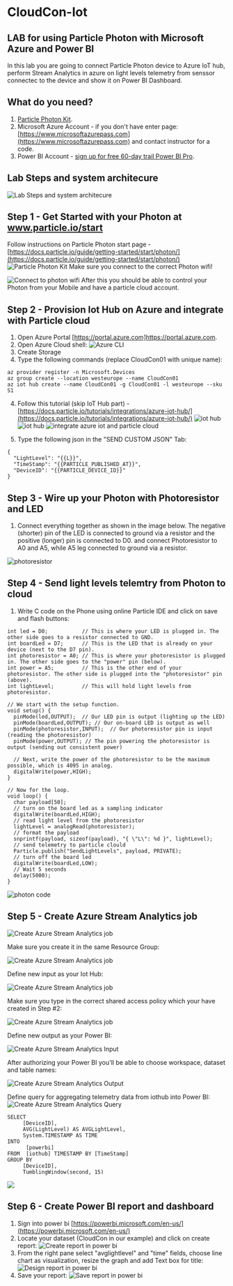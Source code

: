 # CloudCon-Iot
## LAB for using Particle Photon with Microsoft Azure and Power BI

In this lab you are going to connect Particle Photon device to Azure IoT hub, perform Stream Analytics in azure on light levels telemetry from senssor connectec to the device and show it on Power BI Dashboard.

## What do you need?
1. [Particle Photon Kit](https://store.particle.io/products/photon-kit).
2. Microsoft Azure Account - if you don't have enter page:
[https://www.microsoftazurepass.com](https://www.microsoftazurepass.com)
and contact instructor for a code.
3. Power BI Account - [sign up for free 60-day trail Power BI Pro](https://powerbi.microsoft.com/en-us/get-started/).

## Lab Steps and system architecure
![Lab Steps and system architecure](img/Lab.png)

## Step 1 - Get Started with your Photon at www.particle.io/start
Follow instructions on Particle Photon start page - [https://docs.particle.io/guide/getting-started/start/photon/](https://docs.particle.io/guide/getting-started/start/photon/)
![Particle Photon Kit](img/photon-kit-new.jpg)
Make sure you connect to the correct Photon wifi!

![Connect to photon wifi](img/photon3.jpeg)
After this you should be able to control your Photon from your Mobile and have a particle cloud account.

## Step 2 - Provision Iot Hub on Azure and integrate with Particle cloud
1. Open Azure Portal [https://portal.azure.com]https://portal.azure.com.
2. Open Azure Cloud shell:
![Azure CLI](img/azurecli.png)
3. Create Storage
4. Type the following commands (replace CloudCon01 with unique name):
```
az provider register -n Microsoft.Devices
az group create --location westeurope --name CloudCon01
az iot hub create --name CloudCon01 -g CloudCon01 -l westeurope --sku S1
```
4. Follow this tutorial (skip IoT Hub part) - [https://docs.particle.io/tutorials/integrations/azure-iot-hub/](https://docs.particle.io/tutorials/integrations/azure-iot-hub/)
![iot hub](img/iothub1.png)
![iot hub](img/iothub2.png)
![integrate azure iot and particle cloud](img/particle1.png)

5. Type the following json in the "SEND CUSTOM JSON" Tab:
```
{
  "LightLevel": "{{L}}",
  "TimeStamp": "{{PARTICLE_PUBLISHED_AT}}",
  "DeviceID": "{{PARTICLE_DEVICE_ID}}"
}
```
## Step 3 - Wire up your Photon with Photoresistor and LED
1. Connect everything together as shown in the image below. The negative (shorter) pin of the LED is connected to ground via a resistor and the positive (longer) pin is connected to D0.
and connect Photoresistor to A0 and A5, while A5 leg connected to ground via a resistor.

![photoresistor](img/photon-photoresistor-fritzing.png)

## Step 4 - Send light levels telemtry from Photon to cloud
1. Write C code on the Phone using online Particle IDE and click on save and flash buttons:
```
int led = D0;           // This is where your LED is plugged in. The other side goes to a resistor connected to GND.
int boardLed = D7;      // This is the LED that is already on your device (next to the D7 pin).
int photoresistor = A0; // This is where your photoresistor is plugged in. The other side goes to the "power" pin (below).
int power = A5;         // This is the other end of your photoresistor. The other side is plugged into the "photoresistor" pin (above).
int lightLevel;         // This will hold light levels from photoresistor.

// We start with the setup function.
void setup() {
  pinMode(led,OUTPUT);  // Our LED pin is output (lighting up the LED)
  pinMode(boardLed,OUTPUT); // Our on-board LED is output as well
  pinMode(photoresistor,INPUT);  // Our photoresistor pin is input (reading the photoresistor)
  pinMode(power,OUTPUT); // The pin powering the photoresistor is output (sending out consistent power)

  // Next, write the power of the photoresistor to be the maximum possible, which is 4095 in analog.
  digitalWrite(power,HIGH);
}

// Now for the loop.
void loop() {
  char payload[50];
  // turn on the board led as a sampling indicator
  digitalWrite(boardLed,HIGH);
  // read light level from the photoresistor
  lightLevel = analogRead(photoresistor);
  // format the payload
  snprintf(payload, sizeof(payload), "{ \"L\": %d }", lightLevel);
  // send telemetry to particle clould
  Particle.publish("SendLightLevels", payload, PRIVATE);
  // turn off the board led
  digitalWrite(boardLed,LOW);
  // Wait 5 seconds
  delay(5000); 
}
```
![photon code](img/photon2.png)

## Step 5 - Create Azure Stream Analytics job
![Create Azure Stream Analytics job](img/StreamAnalytics1.png)

Make sure you create it in the same Resource Group:

![Create Azure Stream Analytics job](img/StreamAnalytics2.png)

Define new input as your Iot Hub:

![Create Azure Stream Analytics job](img/StreamAnalytics3.png)

Make sure you type in the correct shared access policy which your have created in Step #2:

![Create Azure Stream Analytics job](img/StreamAnalytics4.png)


Define new output as your Power BI:

![Create Azure Stream Analytics Input](img/StreamAnalytics5.png)

After authorizing your Power BI you'll be able to choose workspace, dataset and table names:

![Create Azure Stream Analytics Output](img/StreamAnalytics6.png)

Define query for aggregating telemetry data from iothub into Power BI:
![Create Azure Stream Analytics Query](img/StreamAnalytics7.png)

```
SELECT
     [DeviceID],
     AVG(LightLevel) AS AVGLightLevel,
     System.TIMESTAMP AS TIME
INTO
      [powerbi]
FROM  [iothub] TIMESTAMP BY [TimeStamp]
GROUP BY 
     [DeviceID],
     TumblingWindow(second, 15)
```
![](img/StreamAnalytics8.png)


## Step 6 - Create Power BI report and dashboard
1. Sign into power bi [https://powerbi.microsoft.com/en-us/](https://powerbi.microsoft.com/en-us/)
2. Locate your dataset (CloudCon in our example) and click on create report:
![Create report in power bi](img/powerbi1.png)
3. From the right pane select "avglightlevel" and "time" fields, choose line chart as visualization, resize the graph and add Text box for title:
![Design report in power bi](img/powerbi2.png)
4. Save your report:
![Save report in power bi](img/powerbi3.png)



